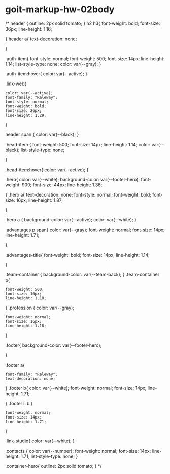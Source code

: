 # goit-markup-hw-02body

/* 
 header {
     outline: 2px solid tomato;
 }
h2 h3{
    font-weight: bold;
    font-size: 36px;
    line-height: 1.16;

}
header a{
    text-decoration: none;
    
    
}

.auth-item{
    font-style: normal;
    font-weight: 500;
    font-size: 14px;
    line-height: 1.14;
    list-style-type: none;
    color: var(--gray);
}

.auth-item:hover{
    color: var(--active);
}

.link-web{

    color: var(--active);
    font-family: "Raleway";
    font-style: normal;
    font-weight: bold;
    font-size: 26px;
    line-height: 1.29;
   
}

header  span {
    color: var(--black);
}

.head-item {
    font-weight: 500;
    font-size: 14px;
    line-height: 1.14;
    color: var(--black);
    list-style-type: none; 
    
          
}


.head-item:hover{
    color: var(--active);
}

.hero{
    color: var(--white);
    background-color: var(--footer-hero);
    font-weight: 900;
    font-size: 44px;
    line-height:  1.36;
    
}
.hero a{
    text-decoration: none;
    font-style: normal;
     font-weight: bold;
    font-size: 16px;
    line-height: 1.87;
    
    

}

.hero a {
    background-color: var(--active);
    color: var(--white);
}

.advantages p span{
    color: var(--gray);
    font-weight: normal;
    font-size: 14px;
    line-height: 1.71;

}

.advantages-title{
font-weight: bold;
font-size: 14px;
line-height: 1.14;


}

.team-container {
    background-color: var(--team-back);
}
.team-container p{
    
    font-weight: 500;
    font-size: 16px;
    line-height: 1.18;
}
.profession {
    color: var(--gray);
    
    font-weight: normal;
    font-size: 16px;
    line-height: 1.18;

}

.footer{
    background-color: var(--footer-hero);
    
}

.footer a{
    
    font-family: "Raleway";
    text-decoration: none;

}
.footer b{
    color: var(--white);
    font-weight: normal;
    font-size: 14px;
    line-height: 1.71;

}
.footer li b {
    

    font-weight: normal;
    font-size: 14px;
    line-height: 1.71;


}

.link-studio{
    color: var(--white);
}

.contacts {
    color: var(--number);
    font-weight: normal;
    font-size: 14px;
    line-height: 1.71;
    list-style-type: none; 
}



.container-hero{
    outline: 2px solid tomato;
} */